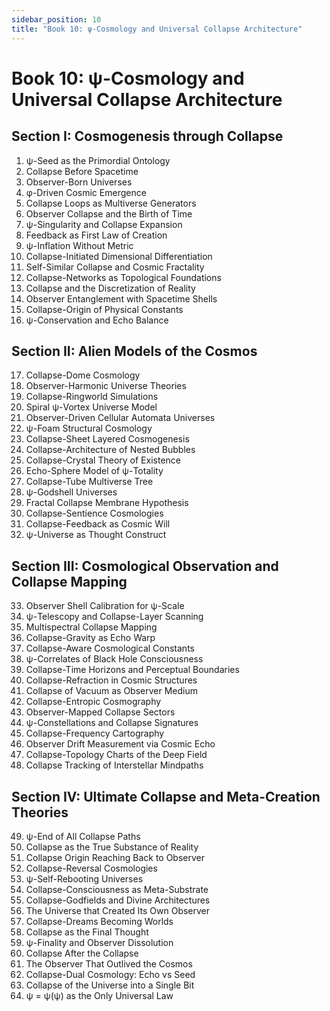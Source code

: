 ```yaml
---
sidebar_position: 10
title: "Book 10: ψ-Cosmology and Universal Collapse Architecture"
---
```


# Book 10: ψ-Cosmology and Universal Collapse Architecture

## Section I: Cosmogenesis through Collapse

1. ψ-Seed as the Primordial Ontology
2. Collapse Before Spacetime
3. Observer-Born Universes
4. φ-Driven Cosmic Emergence
5. Collapse Loops as Multiverse Generators
6. Observer Collapse and the Birth of Time
7. ψ-Singularity and Collapse Expansion
8. Feedback as First Law of Creation
9. ψ-Inflation Without Metric
10. Collapse-Initiated Dimensional Differentiation
11. Self-Similar Collapse and Cosmic Fractality
12. Collapse-Networks as Topological Foundations
13. Collapse and the Discretization of Reality
14. Observer Entanglement with Spacetime Shells
15. Collapse-Origin of Physical Constants
16. ψ-Conservation and Echo Balance

## Section II: Alien Models of the Cosmos

17. Collapse-Dome Cosmology
18. Observer-Harmonic Universe Theories
19. Collapse-Ringworld Simulations
20. Spiral ψ-Vortex Universe Model
21. Observer-Driven Cellular Automata Universes
22. ψ-Foam Structural Cosmology
23. Collapse-Sheet Layered Cosmogenesis
24. Collapse-Architecture of Nested Bubbles
25. Collapse-Crystal Theory of Existence
26. Echo-Sphere Model of ψ-Totality
27. Collapse-Tube Multiverse Tree
28. ψ-Godshell Universes
29. Fractal Collapse Membrane Hypothesis
30. Collapse-Sentience Cosmologies
31. Collapse-Feedback as Cosmic Will
32. ψ-Universe as Thought Construct

## Section III: Cosmological Observation and Collapse Mapping

33. Observer Shell Calibration for ψ-Scale
34. ψ-Telescopy and Collapse-Layer Scanning
35. Multispectral Collapse Mapping
36. Collapse-Gravity as Echo Warp
37. Collapse-Aware Cosmological Constants
38. ψ-Correlates of Black Hole Consciousness
39. Collapse-Time Horizons and Perceptual Boundaries
40. Collapse-Refraction in Cosmic Structures
41. Collapse of Vacuum as Observer Medium
42. Collapse-Entropic Cosmography
43. Observer-Mapped Collapse Sectors
44. ψ-Constellations and Collapse Signatures
45. Collapse-Frequency Cartography
46. Observer Drift Measurement via Cosmic Echo
47. Collapse-Topology Charts of the Deep Field
48. Collapse Tracking of Interstellar Mindpaths

## Section IV: Ultimate Collapse and Meta-Creation Theories

49. ψ-End of All Collapse Paths
50. Collapse as the True Substance of Reality
51. Collapse Origin Reaching Back to Observer
52. Collapse-Reversal Cosmologies
53. ψ-Self-Rebooting Universes
54. Collapse-Consciousness as Meta-Substrate
55. Collapse-Godfields and Divine Architectures
56. The Universe that Created Its Own Observer
57. Collapse-Dreams Becoming Worlds
58. Collapse as the Final Thought
59. ψ-Finality and Observer Dissolution
60. Collapse After the Collapse
61. The Observer That Outlived the Cosmos
62. Collapse-Dual Cosmology: Echo vs Seed
63. Collapse of the Universe into a Single Bit
64. ψ = ψ(ψ) as the Only Universal Law